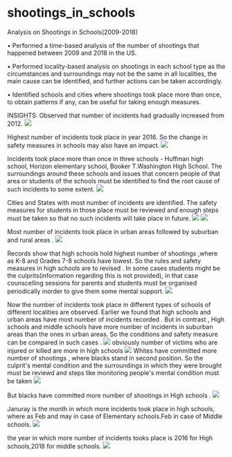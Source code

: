 # shootings_in_schools
Analysis on Shootings in Schools(2009-2018)

•	Performed a time-based analysis of the number of shootings that happened between 2009 and 2018 in the US.

•	Performed locality-based analysis on shootings in each school type as the circumstances and surroundings may not be the same in all localities, the main cause can be identified, and further actions can be taken accordingly.

•	Identified schools and cities where shootings took place more than once, to obtain patterns if any, can be useful for taking enough measures.

INSIGHTS:
Observed that number of incidents had gradually increased from 2012.
![](https://github.com/Vivekgarimella/shootings_in_schools/blob/master/visualizations/yearly%20trend.jpeg)

Highest number of incidents took place in year 2016. So the change in safety measures in schools may also have an impact.
![](https://github.com/Vivekgarimella/shootings_in_schools/blob/master/visualizations/TOtal%20Years.jpeg)

Incidents took place more than once in three schools - Huffman high school, Horizon elementary school, Booker T.Washington High School. The surroundings around these schools and issues that concern people of that area or students of the schools must be identified to find the root cause of such incidents to some extent.
![](https://github.com/Vivekgarimella/shootings_in_schools/blob/master/visualizations/schools%20multiple%20incidents.jpeg)

Cities and States with most number of incidents are identified. The safety measures for students in those place must be reviewed and enough steps must be taken so that no such incidents will take place in future.
![](https://github.com/Vivekgarimella/shootings_in_schools/blob/master/visualizations/city%20vs%20time.jpeg)
![](https://github.com/Vivekgarimella/shootings_in_schools/blob/master/visualizations/state%20vs%20times.jpeg)

Most number of incidents took place in urban areas followed by suburban and rural areas .
![](https://github.com/Vivekgarimella/shootings_in_schools/blob/master/visualizations/Locality%20vs%20number.jpeg)

Records show that high schools hold highest number of shootings ,where as K-8 and Grades 7-8 schools have lowest. So the rules and safety measures in high schools are to revised . In some cases students might be the culprits(information regarding this is not provided), in that case counscelling sessions for parents and students must be organised periodically inorder to give them some mental support.
![](https://github.com/Vivekgarimella/shootings_in_schools/blob/master/visualizations/schooltype.jpeg)

Now the number of incidents took place in different types of schools of different localities are observed. Earlier we found that high schools and urban areas have most number of incidents recorded . But in contrast , High schools and middle schools have more number of incidents in suburban areas than the ones in urban areas. So the conditions and safety measure can be compared in such cases .
![](https://github.com/Vivekgarimella/shootings_in_schools/blob/master/visualizations/locality_schooltype.jpeg)
obviously number of victims who are injured or killed are more in high schools
![](https://github.com/Vivekgarimella/shootings_in_schools/blob/master/visualizations/victims%20school%20type.jpeg)
Whites have committed more number of shootings , where blacks stand in second position. So the culprit's mental condition and the surroundings in which they were brought must be reviewd and steps like monitoring people's mental condition must be taken 
![](https://github.com/Vivekgarimella/shootings_in_schools/blob/master/visualizations/race%20vs%20number.jpeg)

But blacks have committed more number of shootings in High schools .
![](https://github.com/Vivekgarimella/shootings_in_schools/blob/master/visualizations/Race%20school%20type.jpeg)

Januray is the month in which more incidents took place in high schools, where as Feb and may in case of Elementary schools.Feb in case of Middle schools.
![](https://github.com/Vivekgarimella/shootings_in_schools/blob/master/visualizations/schooltypemonth.jpeg)

the year in which more number of incidents tooks place is 2016 for High schools,2018 for middle schools.
![](https://github.com/Vivekgarimella/shootings_in_schools/blob/master/visualizations/Year%40!.jpeg)
